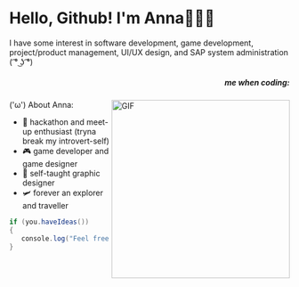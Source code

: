 # Hello, Github! I'm Anna🧍🏻‍♀️

I have some interest in software development, game development, project/product management, UI/UX design, and SAP system administration ( ͡° ͜ʖ ͡°)

 <h5 align="right">me when coding:</h5>
 <img align="right" alt="GIF" src="https://i.giphy.com/media/v1.Y2lkPTc5MGI3NjExdGptaWx2eGZuemNta28wMGs5NGdlbWZqY3A3b3Jhc3RzZXF6YTZsNiZlcD12MV9pbnRlcm5hbF9naWZfYnlfaWQmY3Q9Zw/0vEGCODnuGKrr4NxLI/giphy.gif" width="320" height="320" />

('ω') About Anna:
- 🫧 hackathon and meet-up enthusiast (tryna break my introvert-self)
- 🎮 game developer and game designer
- 🎨 self-taught graphic designer
- 🛩️ forever an explorer and traveller


```csharp
if (you.haveIdeas())
{
   console.log("Feel free to reach out and let's create some awesome projects together ☆彡");
}
```


